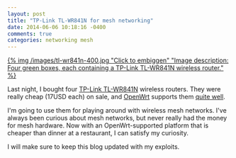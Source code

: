 ```yaml
---
layout: post
title: "TP-Link TL-WR841N for mesh networking"
date: 2014-06-06 10:18:16 -0400
comments: true
categories: networking mesh 
---
```

[{% img /images/tl-wr841n-400.jpg "Click to embiggen" "Image description: Four green boxes, each containing a TP-Link TL-WR841N wireless router." %}](/images/tl-wr841n.jpg)

Last night, I bought four [TP-Link TL-WR841N](http://www.tp-link.us/products/details/?categoryid=238&model=TL-WR841N) wireless routers. They were really cheap (17USD each) on sale, and [OpenWrt](http://openwrt.org/) supports them [quite well](http://wiki.openwrt.org/toh/tp-link/tl-wr841nd).

I'm going to use them for playing around with wireless mesh networks. I've always been curious about mesh networks, but never really had the money for mesh hardware. Now with an OpenWrt-supported platform that is cheaper than dinner at a restaurant, I can satisfy my curiosity.

I will make sure to keep this blog updated with my exploits.
